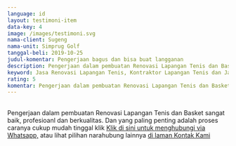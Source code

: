 ```yaml
---
language: id
layout: testimoni-item
data-key: 4
image: /images/testimoni.svg
nama-client: Sugeng
nama-unit: Simprug Golf
tanggal-beli: 2019-10-25
judul-komentar: Pengerjaan bagus dan bisa buat langganan
description: Pengerjaan dalam pembuatan Renovasi Lapangan Tenis dan Basket sangat baik, profesioanl dan berkualitas.
keyword: Jasa Renovasi Lapangan Tenis, Kontraktor Lapangan Tenis dan Jasa Pembuatan Lapangan Tenis
rating: 5
komentar: Pengerjaan dalam pembuatan Renovasi Lapangan Tenis dan Basket sangat baik, profesioanl dan berkualitas.
---
```

<div class="card">
<amp-youtube
data-videoid="f3Fl8t4HNJE"
layout="responsive"
width="480" height="270"></amp-youtube>
</div>
<br>
Pengerjaan dalam pembuatan Renovasi Lapangan Tenis dan Basket sangat baik, profesioanl dan berkualitas. Dan yang paling penting adalah proses caranya cukup mudah tinggal klik <a title="Klik di sini untuk menghubungi via Whatsapp" href="https://api.whatsapp.com/send?text=Hallo%20CS%20pembuatlapangan.com%0A(Nama)%0A(Alamat)%20&phone=6285259647778">Klik di sini untuk menghubungi via Whatsapp,</a> atau lihat pilihan narahubung lainnya <a href="/kontak-kami/" title="Kontak Kami">di laman Kontak Kami</a>